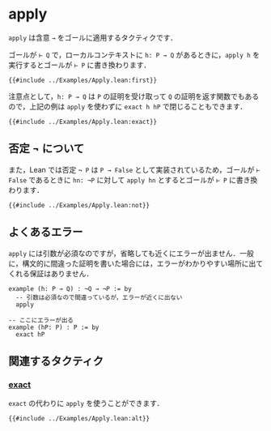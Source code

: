 # apply

`apply` は含意 `→` をゴールに適用するタクティクです．

ゴールが `⊢ Q` で，ローカルコンテキストに `h: P → Q` があるときに，`apply h` を実行するとゴールが `⊢ P` に書き換わります．

```lean
{{#include ../Examples/Apply.lean:first}}
```

注意点として，`h: P → Q` は `P` の証明を受け取って `Q` の証明を返す関数でもあるので，上記の例は `apply` を使わずに `exact h hP` で閉じることもできます．

```lean
{{#include ../Examples/Apply.lean:exact}}
```

## 否定 ¬ について

また，Lean では否定 `¬ P` は `P → False` として実装されているため，ゴールが `⊢ False` であるときに `hn: ¬P` に対して `apply hn` とするとゴールが `⊢ P` に書き換わります．

```lean
{{#include ../Examples/Apply.lean:not}}
```

## よくあるエラー

`apply` には引数が必須なのですが，省略しても近くにエラーが出ません．一般に，構文的に間違った証明を書いた場合には，エラーがわかりやすい場所に出てくれる保証はありません．

```lean
example (h: P → Q) : ¬Q → ¬P := by
  -- 引数は必須なので間違っているが，エラーが近くに出ない
  apply

-- ここにエラーが出る
example (hP: P) : P := by
  exact hP
```

## 関連するタクティク

### [exact](./exact.md)

`exact` の代わりに `apply` を使うことができます．

```lean
{{#include ../Examples/Apply.lean:alt}}
```
